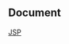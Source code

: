 <br />

## Document

[JSP](https://docs.oracle.com/javaee/5/tutorial/doc/docinfo.html)

<br />
<br />
<br />
